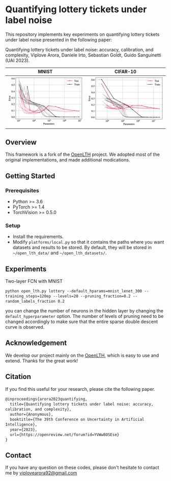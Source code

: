 # Quantifying lottery tickets under label noise

This repository implements key experiments on quantifying lottery tickets under label noise presented in the following paper:

Quantifying lottery tickets under label noise: accuracy, calibration, and complexity, Viplove Arora, Daniele Irto, Sebastian Goldt, Guido Sanguinetti (UAI 2023).

MNIST                      |  CIFAR-10
:-------------------------:|:-------------------------:
![](./sdd_mnist_n20_h2.png)| ![](./sdd_cifar10_n20.png)

## Overview
This framework is a fork of the [OpenLTH](https://github.com/facebookresearch/open_lth) project. We adopted most of the original implementations, and made additional modications.

## Getting Started
### Prerequisites
- Python >= 3.6
- PyTorch >= 1.4
- TorchVision >= 0.5.0

### Setup
- Install the requirements.
-  Modify `platforms/local.py` so that it contains the paths where you want datasets and results to be stored. By default, they will be stored in `~/open_lth_data/` and `~/open_lth_datasets/`.

## Experiments
Two-layer FCN with MNIST
```
python open_lth.py lottery --default_hparams=mnist_lenet_300 --training_steps=120ep --levels=20 --pruning_fraction=0.2 --random_labels_fraction 0.2
```
you can change the number of neurons in the hidden layer by changing the `default_hyperparameter` option. The number of levels of pruning need to be changed accordingly to make sure that the entire sparse double descent curve is observed.


## Acknowledgement
We develop our project mainly on the [OpenLTH](https://github.com/facebookresearch/open_lth), which is easy to use and extend. Thanks for the great work!
## Citation
If you find this useful for your research, please cite the following paper.
```
@inproceedings{arora2023quantifying,
  title={Quantifying lottery tickets under label noise: accuracy, calibration, and complexity},
  author={Anonymous},
  booktitle={The 39th Conference on Uncertainty in Artificial Intelligence},
  year={2023},
  url={https://openreview.net/forum?id=YVWw8OSEse}
}
```

## Contact
If you have any question on these codes, please don't hesitate to contact me by viplovearora92@gmail.com
